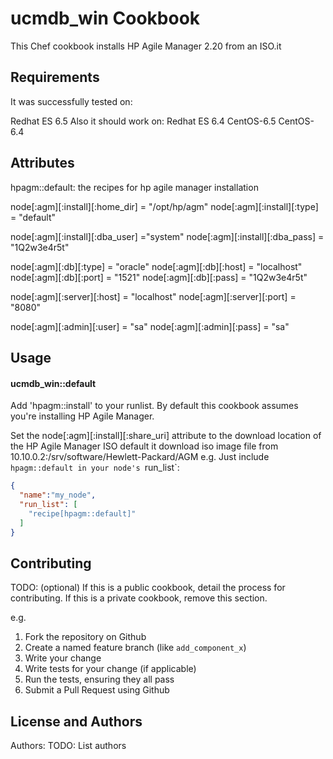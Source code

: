 ucmdb_win Cookbook
==================
This Chef cookbook installs HP Agile Manager 2.20 from an ISO.it 

Requirements
------------

It was successfully tested on:

Redhat ES 6.5
Also it should work on:
Redhat ES 6.4
CentOS-6.5
CentOS-6.4

Attributes
----------
hpagm::default:  the recipes for hp agile manager installation 


node[:agm][:install][:home_dir]   = "/opt/hp/agm"
node[:agm][:install][:type]       = "default"

node[:agm][:install][:dba_user] ="system"
node[:agm][:install][:dba_pass] = "1Q2w3e4r5t"

node[:agm][:db][:type]            = "oracle"
node[:agm][:db][:host]            = "localhost"
node[:agm][:db][:port]            = "1521"
node[:agm][:db][:pass]            = "1Q2w3e4r5t"

node[:agm][:server][:host]            = "localhost"
node[:agm][:server][:port]            = "8080"

node[:agm][:admin][:user]            = "sa"
node[:agm][:admin][:pass]            = "sa"




Usage
-----
#### ucmdb_win::default

Add 'hpagm::install' to your runlist. By default this cookbook assumes you're installing HP Agile Manager.

Set the node[:agm][:install][:share_uri]  attribute to the download location of the HP Agile Manager ISO
default it download iso image file from 10.10.0.2:/srv/software/Hewlett-Packard/AGM
e.g.
Just include `hpagm::default in your node's `run_list`:

```json
{
  "name":"my_node",
  "run_list": [
    "recipe[hpagm::default]"
  ]
}
```

Contributing
------------
TODO: (optional) If this is a public cookbook, detail the process for contributing. If this is a private cookbook, remove this section.

e.g.
1. Fork the repository on Github
2. Create a named feature branch (like `add_component_x`)
3. Write your change
4. Write tests for your change (if applicable)
5. Run the tests, ensuring they all pass
6. Submit a Pull Request using Github

License and Authors
-------------------
Authors: TODO: List authors
